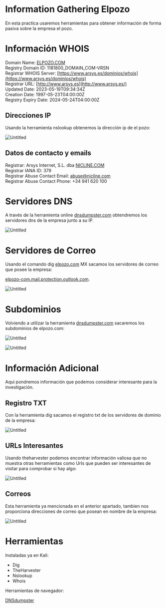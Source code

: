 # Information Gathering Elpozo

En esta practica usaremos herramientas para obtener información de forma pasiva sobre la empresa el pozo.

# Información WHOIS

Domain Name: [ELPOZO.COM](http://elpozo.com/)  
Registry Domain ID: 1181800_DOMAIN_COM-VRSN  
Registrar WHOIS Server: [https://www.arsys.es/dominios/whois](https://www.arsys.es/dominios/whois)  
Registrar URL: [http://www.arsys.es](http://www.arsys.es/)  
Updated Date: 2023-05-19T09:34:34Z  
Creation Date: 1997-05-23T04:00:00Z  
Registry Expiry Date: 2024-05-24T04:00:00Z  

## Direcciones IP

Usando la herramienta nslookup obtenemos la dirección ip de el pozo:

![Untitled](Information%20Gathering%20Elpozo%20f1fb73f42f3c48a884659e736fbea498/Untitled.png)

## Datos de contacto y emails

Registrar: Arsys Internet, S.L. dba [NICLINE.COM](http://nicline.com/)  
Registrar IANA ID: 379  
Registrar Abuse Contact Email: [abuse@nicline.com](mailto:abuse@nicline.com)  
Registrar Abuse Contact Phone: +34 941 620 100  

# Servidores DNS

A través de la herramienta online [dnsdumpster.com](http://dnsdumpster.com) obtendremos los servidores dns de la empresa junto a su IP.

![Untitled](Information%20Gathering%20Elpozo%20f1fb73f42f3c48a884659e736fbea498/Untitled%201.png)

# Servidores de Correo

Usando el comando dig [elpozo.com](http://elpozo.com) MX sacamos los servidores de correo que posee la empresa:

[elpozo-com.mail.protection.outlook.com](http://elpozo-com.mail.protection.outlook.com/).

![Untitled](Information%20Gathering%20Elpozo%20f1fb73f42f3c48a884659e736fbea498/Untitled%202.png)

# Subdominios

Volviendo a utilizar la herramienta [dnsdumpster.com](http://dnsdumpster.com) sacaremos los subdominios de elpozo.com:

![Untitled](Information%20Gathering%20Elpozo%20f1fb73f42f3c48a884659e736fbea498/Untitled%203.png)

![Untitled](Information%20Gathering%20Elpozo%20f1fb73f42f3c48a884659e736fbea498/Untitled%204.png)

# Información Adicional

Aqui pondremos información que podemos considerar interesante para la investigación.

## Registro TXT

Con la herramienta dig sacamos el registro txt de los servidores de dominio de la empresa:

![Untitled](Information%20Gathering%20Elpozo%20f1fb73f42f3c48a884659e736fbea498/Untitled%205.png)

## URLs Interesantes

Usando theharvester podemos encontrar información valiosa que no muestra otras herramientas como Urls que pueden ser interesantes de visitar para comprobar si hay algo:

![Untitled](Information%20Gathering%20Elpozo%20f1fb73f42f3c48a884659e736fbea498/Untitled%206.png)

## Correos

Esta herramienta ya mencionada en el anterior apartado, tambien nos proporciona direcciones de correo que posean en nombre de la empresa:

![Untitled](Information%20Gathering%20Elpozo%20f1fb73f42f3c48a884659e736fbea498/Untitled%207.png)

# Herramientas

Instaladas ya en Kali: 

- Dig
- TheHarvester
- Nslookup
- Whois

Herramientas de navegador:

[DNSdumpster](https://dnsdumpster.com/)
